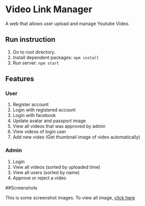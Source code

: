 # Video Link Manager

A web that allows user upload and manage Youtube Video.

## Run instruction

1. Go to root directory.
1. Install dependent packages: ```npm install```
2. Run server: ```npm start```

## Features

### User

1. Register account
2. Login with registered account
3. Login with facebook
4. Update avatar and passport image
5. View all videos that was approved by admin
6. View videos of login user
7. Add new video (Get thumbnail image of video automatically)

### Admin

1. Login
2. View all videos (sorted by uploaded time)
3. View all users (sorted by name)
4. Approve or reject a video

##Screenshots

This is some screenshot images. To view all image, [click here](screenshots)